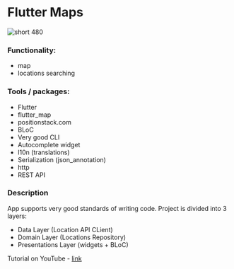 # Flutter Maps

![short 480](https://user-images.githubusercontent.com/38291070/192236279-04ace40c-36cf-4442-922f-1e36b555bdc8.gif)

### Functionality:
- map
- locations searching

### Tools / packages:
- Flutter
- flutter_map
- positionstack.com
- BLoC
- Very good CLI
- Autocomplete widget
- l10n (translations)
- Serialization (json_annotation)
- http
- REST API

### Description
App supports very good standards of writing code. Project is divided into 3 layers:
- Data Layer (Location API CLient)
- Domain Layer (Locations Repository)
- Presentations Layer (widgets + BLoC)

Tutorial on YouTube - [link](https://www.youtube.com/watch?v=GGy6D_aeQ2g)
